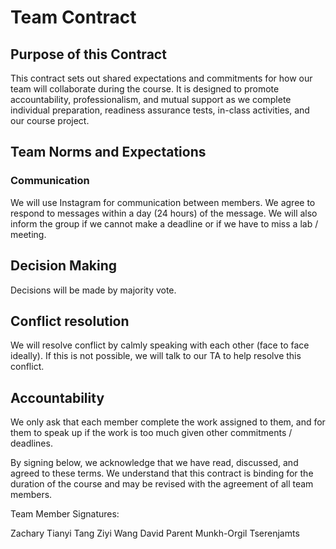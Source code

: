 # Team Contract

## Purpose of this Contract

This contract sets out shared expectations and commitments for how our team will collaborate during the course. It is designed to promote accountability, professionalism, and mutual support as we complete individual preparation, readiness assurance tests, in-class activities, and our course project.

## Team Norms and Expectations

### Communication

We will use Instagram for communication between members. We agree to respond to messages within a day (24 hours) of the message. We will also inform the group if we cannot make a deadline or if we have to miss a lab / meeting. 

## Decision Making

Decisions will be made by majority vote. 

## Conflict resolution

We will resolve conflict by calmly speaking with each other (face to face ideally). If this is not possible, we will talk to our TA to help resolve this conflict. 

## Accountability

We only ask that each member complete the work assigned to them, and for them to speak up if the work is too much given other commitments / deadlines. 

By signing below, we acknowledge that we have read, discussed, and agreed to these terms. We understand that this contract is binding for the duration of the course and may be revised with the agreement of all team members.

Team Member Signatures:

Zachary Tianyi Tang
Ziyi Wang
David Parent
Munkh-Orgil Tserenjamts
